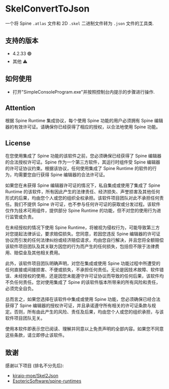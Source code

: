 # SkelConvertToJson

一个将 Spine `.atlas` 文件和 2D `.skel` 二进制文件转为 `.json` 文件的工具类.

## 支持的版本
- 4.2.33  :green_circle:
- 其他 :warning:

## 如何使用

- 打开"SimpleConsoleProgram.exe"并按照控制台内提示的步骤进行操作.

## Attention
根据 Spine Runtime 集成协议，每个使用 Spine 功能的用户必须拥有 Spine 编辑器的有效许可证。请确保你已经获得了相应的授权，以合法地使用 Spine 功能。

## License
在您使用集成了 Spine 功能的该软件之前，您必须确保已经获得了 Spine 编辑器的合法授权许可证。Spine 作为一个第三方软件，其运行时组件受 Spine 编辑器的许可证协议约束。根据该协议，任何使用集成了 Spine Runtime 的软件的行为，均需要您自行获得 Spine 编辑器的合法许可证。

如果您在未获得 Spine 编辑器许可证的情况下，私自集成或使用了集成了 Spine Runtime 的该软件，所有因此产生的法律责任、经济损失、声誉损害及其他任何形式的后果，均由您个人或您的组织全权承担。该软件项目团队对此不承担任何责任。我们不提供 Spine 许可证，也不参与任何许可证的获取或分发过程。该软件仅作为技术可用组件，提供部分 Spine Runtime 的功能，但不对您的使用行为进行监管或负责。

在未经授权的情况下使用 Spine Runtime，将被视为侵权行为，可能导致第三方对您提起法律诉讼，要求赔偿损失。您同意，若因您违反 Spine 编辑器的许可证协议而引发的任何法律纠纷或经济赔偿请求，均由您自行解决，并且您将全额赔偿该软件项目团队及其关联方因您的行为而产生的任何损失，包括但不限于法律费用、赔偿金及其他相关费用。

此外，该软件项目团队明确声明，对您在集成或使用 Spine 功能过程中所遭受的任何直接或间接损害、不便或损失，不承担任何责任。无论是因技术故障、软件错误、未经授权的使用，还是因您未能遵守许可证协议而导致的任何后果，该软件均不负任何责任。您对使用集成了 Spine 的该软件版本所带来的所有风险和责任，必须完全自负。

总而言之，如果您选择在该软件中集成或使用 Spine 功能，您必须确保已经合法获得了 Spine 编辑器的授权许可证，并且承诺遵守所有相关的许可证条款与规定。否则，所有由此产生的风险、责任及后果，均由您个人或您的组织承担，与该软件项目团队无关。

使用本软件即表示您已阅读、理解并同意以上免责声明的全部内容。如果您不同意这些条款，请立即停止该软件。

## 致谢

感谢以下项目 (排名不分先后):
- [kiraio-moe/Skel2Json](https://github.com/kiraio-moe/Skel2Json)
- [EsotericSoftware/spine-runtimes](https://github.com/EsotericSoftware/spine-runtimes/)
